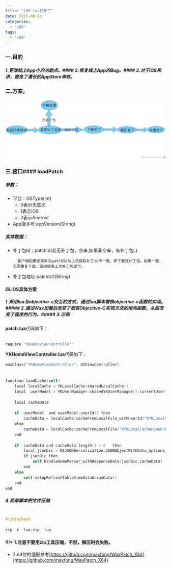 ```yaml
---
title: "iOS-lua打补丁"
date: 2015-08-10
categories:
  - "iOS"
tags:
  - "iOS"
---
```

<!--more-->

### 一.目的
##### 1.更改线上App小的功能点。#### 2.修复线上App的Bug。#### 3.对于iOS来讲，避免了漫长的AppStore审核。
<!--more-->

### 二.方案。
 ![image](/images/post/2015-08-10-ios-luada-bu-ding/diagram_overview.jpg)
            
            
 
### 三.接口#### loadPatch
##### 参数：
* 平台：OSType(int)
 	* 0表示无意义
 	* 1表示iOS
 	* 2表示Android
* App版本号:appVersion(String)


##### 实体数据：
* 补丁包Id：patchId(若无补丁包，空串;如果非空串，有补丁包。)
		
		客户端如果发现本次patchId与上次保存补丁id不一致，即下载该补丁包。如果一致，无需重复下载，直接使用上次补丁包即可。
* 补丁包地址:patchUrl(String)	

#### 四.iOS具体方案
##### 1.采用lua与objective-c交互的方式，通过lua脚本替换objective-c函数的实现。##### 2.通过Wax加载后改变了既有Objective-C实现方法的指向函数，从而改变了程序的行为。##### 3.示例
**patch.lua**代码如下：


```objective-c

require "YKHomeViewController"

```
**YKHomeViewController.lua**代码如下：

```objective-c
waxClass{"YKHomeViewController", UIViewController}


function loadCache(self)
	local localCache = YKLocalCache:sharedLocalCache()
	local  userModel = YKUserManager:sharedYKUserManager():currentUser()

	local cacheData

	if  userModel  and userModel:userId() then
		cacheData = localCache:cacheFromLocalFile_withUserId("KYKLocalCacheHomeLogin",userModel:userId())
	else
		cacheData = localCache:cacheFromLocalFile("KYKLocalCacheHomeUnLogin")
	end	

	if  cacheData and cacheData:length() > 0   then
		local jsonDic = NSJSONSerialization:JSONObjectWithData_options_error(cacheData,0,nil);
		if jsonDic then
			self:handleHomeParser_withResponseData(jsonDic,cacheData)
		end
	else
		self:setupRefreshTableViewDataArrayData()
	end			
end

```

##### 4.简单脚本把文件压缩
```objective-c

#!/bin/bash

zip -r  lua.zip  lua

```

#### !!!* 1.注意不要用zip工具压缩，不然，解压时会失败。
* 2.64位的适配参考[https://github.com/maxfong/WaxPatch_X64](https://github.com/maxfong/WaxPatch_X64)


 	           